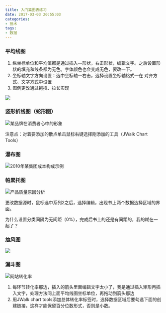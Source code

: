 ```yaml
---
title: 入门篇图表练习
date: 2017-03-03 20:55:03
categories:
- 技术
tags:
- 数据
---
```


### 平均线图

1. 纵坐标单位和平均值都是通过插入—形状，右击形状，编辑文字。之后设置形状的填充和线条都为无色。字体颜色也会变成无色，要改一下。
2. 坐标轴文字方向设置：选中坐标轴—右击，选择设置坐标轴格式—在  对齐方式、文字方式中设置
3. 图例更改通过拖拽、拉长实现

![](https://ww2.sinaimg.cn/large/006tNbRwly1fd9y567lwgj30dt08ijs6.jpg)

### 竖形折线图（蛇形图）

![某品牌在消费者心中的形象](https://ww3.sinaimg.cn/large/006tNbRwly1fd9y5o3xgnj30dr08dwes.jpg)

注意点：对着要添加的散点单击鼠标右键选择刚添加的工具（JWalk Chart Tools）

### 瀑布图

![2010年某集团成本构成示例](https://ww1.sinaimg.cn/large/006tNbRwly1fd9y79uu2dj30dk08a0t0.jpg)

### 帕累托图

![产品质量原因分析](https://ww2.sinaimg.cn/large/006tNbRwly1fd9y7hiaxgj30dp08bdgk.jpg)

更改数据源时，鼠标选中系列2之后，选择编辑，出现书上两个数据选择区域的界面。

为什么设置分类间隔为无间距（0%），完成后书上的还是有间距的，我的糊在一起了？

### 旋风图

![](https://ww2.sinaimg.cn/large/006tNbRwly1fd9y7n2er4j30dg083aak.jpg)

### 漏斗图

![网站转化率](https://ww4.sinaimg.cn/large/006tNbRwly1fd9y7t7k6wj30df084gm4.jpg)

1. 每环节转化率那边，插入的箭头里面编辑文字太小了，我是通过插入矩形再插入文字，处理方法同上面平均线图坐标单位，再拖动到箭头那边
2. 用JWalk chart tools添加总体转化率标签时，选择数据区域后要勾选下面的创建链接，这样才能保留百分位数形式，否则是小数。